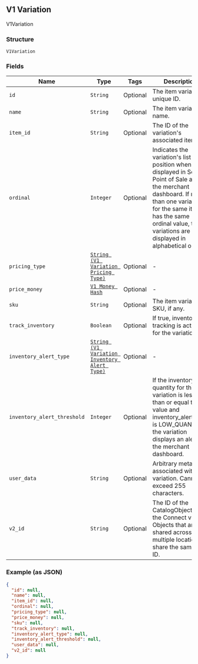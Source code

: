 ## V1 Variation

V1Variation

### Structure

`V1Variation`

### Fields

| Name | Type | Tags | Description |
|  --- | --- | --- | --- |
| `id` | `String` | Optional | The item variation's unique ID. |
| `name` | `String` | Optional | The item variation's name. |
| `item_id` | `String` | Optional | The ID of the variation's associated item. |
| `ordinal` | `Integer` | Optional | Indicates the variation's list position when displayed in Square Point of Sale and the merchant dashboard. If more than one variation for the same item has the same ordinal value, those variations are displayed in alphabetical order |
| `pricing_type` | [`String (V1 Variation Pricing Type)`](/doc/models/v1-variation-pricing-type.md) | Optional | - |
| `price_money` | [`V1 Money Hash`](/doc/models/v1-money.md) | Optional | - |
| `sku` | `String` | Optional | The item variation's SKU, if any. |
| `track_inventory` | `Boolean` | Optional | If true, inventory tracking is active for the variation. |
| `inventory_alert_type` | [`String (V1 Variation Inventory Alert Type)`](/doc/models/v1-variation-inventory-alert-type.md) | Optional | - |
| `inventory_alert_threshold` | `Integer` | Optional | If the inventory quantity for the variation is less than or equal to this value and inventory_alert_type is LOW_QUANTITY, the variation displays an alert in the merchant dashboard. |
| `user_data` | `String` | Optional | Arbitrary metadata associated with the variation. Cannot exceed 255 characters. |
| `v2_id` | `String` | Optional | The ID of the CatalogObject in the Connect v2 API. Objects that are shared across multiple locations share the same v2 ID. |

### Example (as JSON)

```json
{
  "id": null,
  "name": null,
  "item_id": null,
  "ordinal": null,
  "pricing_type": null,
  "price_money": null,
  "sku": null,
  "track_inventory": null,
  "inventory_alert_type": null,
  "inventory_alert_threshold": null,
  "user_data": null,
  "v2_id": null
}
```


